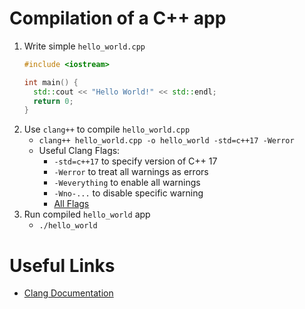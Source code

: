 # Compilation of a C++ app

1. Write simple `hello_world.cpp`
    ```cpp
    #include <iostream>

    int main() {
      std::cout << "Hello World!" << std::endl;
      return 0;
    }
    ```
2. Use `clang++` to compile `hello_world.cpp`
    - `clang++ hello_world.cpp -o hello_world -std=c++17 -Werror`
    - Useful Clang Flags:
        - `-std=c++17` to specify version of C++ 17
        - `-Werror` to treat all warnings as errors
        - `-Weverything` to enable all warnings
        - `-Wno-...` to disable specific warning
        - [All Flags](https://clang.llvm.org/docs/DiagnosticsReference.html)
3. Run compiled `hello_world` app
    - `./hello_world`

# Useful Links
- [Clang Documentation](https://clang.llvm.org/)
